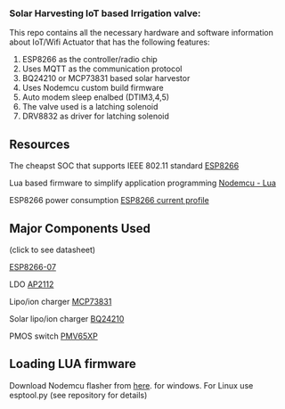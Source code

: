### Solar Harvesting IoT based Irrigation valve:
This repo contains all the necessary hardware and software information about IoT/Wifi Actuator that has the following features:
1. ESP8266 as the controller/radio chip 
2. Uses MQTT as the communication protocol
3. BQ24210 or MCP73831 based solar harvestor
4. Uses Nodemcu custom build firmware
5. Auto modem sleep enalbed (DTIM3,4,5)
6. The valve used is a latching solenoid 
7. DRV8832 as driver for latching solenoid
## Resources
The cheapst SOC that supports IEEE 802.11 standard
[ESP8266](https://tttapa.github.io/ESP8266/Chap04%20-%20Microcontroller.html)

Lua based firmware to simplify application programming
[Nodemcu - Lua](https://nodemcu.readthedocs.io/en/master/)

ESP8266 power consumption
[ESP8266 current profile](https://jeelabs.org/book/1526f/)

## Major Components Used 
(click to see datasheet)

[ESP8266-07](https://www.mikrocontroller.net/attachment/338570/Ai-thinker_ESP-07_WIFI_Module-EN.pdf)

LDO
[AP2112](https://www.diodes.com/assets/Datasheets/AP2112.pdf)

Lipo/ion charger
[MCP73831](http://ww1.microchip.com/downloads/en/DeviceDoc/20001984g.pdf)

Solar lipo/ion charger 
[BQ24210](http://www.ti.com/lit/ds/symlink/bq24210.pdf)

PMOS switch 
[PMV65XP](https://assets.nexperia.com/documents/data-sheet/PMV65XP.pdf)

## Loading LUA firmware
Download Nodemcu flasher from [here](https://github.com/nodemcu/nodemcu-flasher). for windows. For Linux use esptool.py (see repository for details)


